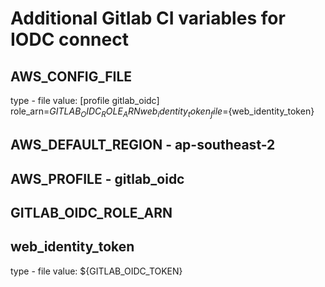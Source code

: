 # Additional Gitlab CI variables for IODC connect

## AWS_CONFIG_FILE 
type - file
value:
[profile gitlab_oidc]
role_arn=${GITLAB_OIDC_ROLE_ARN}
web_identity_token_file=${web_identity_token}

## AWS_DEFAULT_REGION - ap-southeast-2
## AWS_PROFILE - gitlab_oidc
## GITLAB_OIDC_ROLE_ARN

## web_identity_token
type - file
value:  ${GITLAB_OIDC_TOKEN}